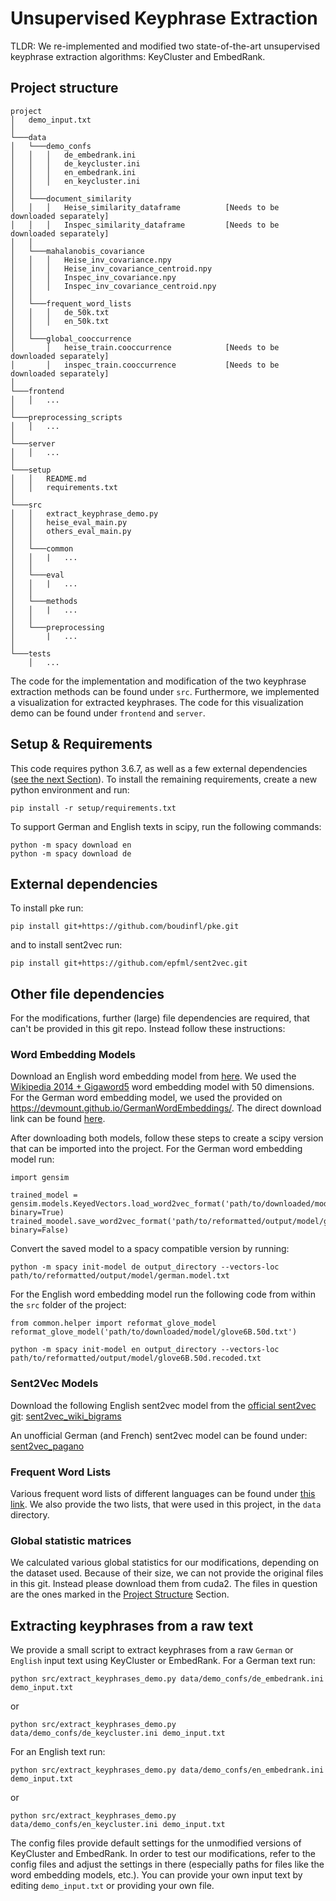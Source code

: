 # Unsupervised Keyphrase Extraction
TLDR: We re-implemented and modified two state-of-the-art unsupervised keyphrase extraction algorithms: KeyCluster and EmbedRank.


## Project structure
```
project
│   demo_input.txt
│
└───data
│   └───demo_confs
│   │   │   de_embedrank.ini
│   │   │   de_keycluster.ini
│   │   │   en_embedrank.ini
│   │   │   en_keycluster.ini
│   │      
│   └───document_similarity
│   │   │   Heise_similarity_dataframe          [Needs to be downloaded separately]
│   │   │   Inspec_similarity_dataframe         [Needs to be downloaded separately]
│   │   
│   └───mahalanobis_covariance
│   │   │   Heise_inv_covariance.npy           
│   │   │   Heise_inv_covariance_centroid.npy  
│   │   │   Inspec_inv_covariance.npy          
│   │   │   Inspec_inv_covariance_centroid.npy 
│   │   
│   └───frequent_word_lists
│   │   │   de_50k.txt
│   │   │   en_50k.txt
│   │
│   └───global_cooccurrence
│       │   heise_train.cooccurrence            [Needs to be downloaded separately]
│       │   inspec_train.cooccurrence           [Needs to be downloaded separately]
│
└───frontend
│   │   ...
│
└───preprocessing_scripts
│   │   ...
│
└───server
│   │   ...
│
└───setup
│   │   README.md
│   │   requirements.txt
│
└───src
│   │   extract_keyphrase_demo.py
│   │   heise_eval_main.py
│   │   others_eval_main.py
│   │
│   └───common
│   │   |   ...
│   │
│   └───eval
│   │   |   ...
│   │
│   └───methods
│   │   |   ...
│   │
│   └───preprocessing
│       |   ...
│
└───tests
    │   ...
```

The code for the implementation and modification of the two keyphrase extraction methods can be found under ```src```.
Furthermore, we implemented a visualization for extracted keyphrases. The code for this visualization demo can be found under ```frontend``` and ```server```.


## Setup & Requirements
This code requires python 3.6.7, as well as a few external dependencies ([see the next Section](#external-dependencies)).
To install the remaining requirements, create a new python environment and run:
```
pip install -r setup/requirements.txt
```
To support German and English texts in scipy, run the following commands:
```
python -m spacy download en
python -m spacy download de
```

## External dependencies
To install pke run:
```
pip install git+https://github.com/boudinfl/pke.git
```
and to install sent2vec run:
```
pip install git+https://github.com/epfml/sent2vec.git
```


## Other file dependencies
For the modifications, further (large) file dependencies are required, that can't be provided in this git repo. 
Instead follow these instructions:

### Word Embedding Models
Download an English word embedding model from [here](https://nlp.stanford.edu/projects/glove/).
We used the [Wikipedia 2014 + Gigaword5](http://nlp.stanford.edu/data/glove.6B.zip) word embedding model with 50 dimensions.
For the German word embedding model, we used the provided on <https://devmount.github.io/GermanWordEmbeddings/>.
The direct download link can be found [here](http://cloud.devmount.de/d2bc5672c523b086).

After downloading both models, follow these steps to create a scipy version that can be imported into the project.
For the German word embedding model run:
```
import gensim

trained_model = gensim.models.KeyedVectors.load_word2vec_format('path/to/downloaded/model/german.model', binary=True)
trained_moodel.save_word2vec_format('path/to/reformatted/output/model/german.model.txt', binary=False)
```
Convert the saved model to a spacy compatible version by running:
```
python -m spacy init-model de output_directory --vectors-loc path/to/reformatted/output/model/german.model.txt
```

For the English word embedding model run the following code from within the ```src``` folder of the project:
```
from common.helper import reformat_glove_model
reformat_glove_model('path/to/downloaded/model/glove6B.50d.txt')
```
```
python -m spacy init-model en output_directory --vectors-loc path/to/reformatted/output/model/glove6B.50d.recoded.txt
```


### Sent2Vec Models
Download the following English sent2vec model from the [official sent2vec git](https://github.com/epfml/sent2vec): [sent2vec_wiki_bigrams](https://drive.google.com/open?id=0B6VhzidiLvjSaER5YkJUdWdPWU0)

An unofficial German (and French) sent2vec model can be found under: [sent2vec_pagano](https://drive.google.com/file/d/199WZvUYTDaOl-xAwhLowVNFFdv_2eiXF/view?usp=sharing)


### Frequent Word Lists
Various frequent word lists of different languages can be found under [this link](https://github.com/hermitdave/FrequencyWords/).
We also provide the two lists, that were used in this project, in the ```data``` directory.


### Global statistic matrices
We calculated various global statistics for our modifications, depending on the dataset used. Because of their size, we can not provide the original files in this git. Instead please download them from cuda2.
The files in question are the ones marked in the [Project Structure](#project-structure) Section.


## Extracting keyphrases from a raw text
We provide a small script to extract keyphrases from a raw ```German``` or ```English``` input text using KeyCluster or EmbedRank.
For a German text run:
```
python src/extract_keyphrases_demo.py data/demo_confs/de_embedrank.ini demo_input.txt
```
or
```
python src/extract_keyphrases_demo.py data/demo_confs/de_keycluster.ini demo_input.txt
```

For an English text run:
```
python src/extract_keyphrases_demo.py data/demo_confs/en_embedrank.ini demo_input.txt
```
or
```
python src/extract_keyphrases_demo.py data/demo_confs/en_keycluster.ini demo_input.txt
```

The config files provide default settings for the unmodified versions of KeyCluster and EmbedRank. 
In order to test our modifications, refer to the config files and adjust the settings in there (especially paths 
for files like the word embedding models, etc.).
You can provide your own input text by editing ```demo_input.txt``` or providing your own file.